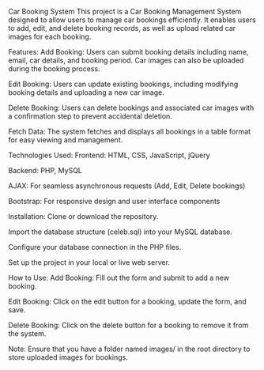 Car Booking System
This project is a Car Booking Management System designed to allow users to manage car bookings efficiently. It enables users to add, edit, and delete booking records, as well as upload related car images for each booking.

Features:
Add Booking: Users can submit booking details including name, email, car details, and booking period. Car images can also be uploaded during the booking process.

Edit Booking: Users can update existing bookings, including modifying booking details and uploading a new car image.

Delete Booking: Users can delete bookings and associated car images with a confirmation step to prevent accidental deletion.

Fetch Data: The system fetches and displays all bookings in a table format for easy viewing and management.

Technologies Used:
Frontend: HTML, CSS, JavaScript, jQuery

Backend: PHP, MySQL

AJAX: For seamless asynchronous requests (Add, Edit, Delete bookings)

Bootstrap: For responsive design and user interface components

Installation:
Clone or download the repository.

Import the database structure (celeb.sql) into your MySQL database.

Configure your database connection in the PHP files.

Set up the project in your local or live web server.

How to Use:
Add Booking: Fill out the form and submit to add a new booking.

Edit Booking: Click on the edit button for a booking, update the form, and save.

Delete Booking: Click on the delete button for a booking to remove it from the system.

Note:
Ensure that you have a folder named images/ in the root directory to store uploaded images for bookings.
